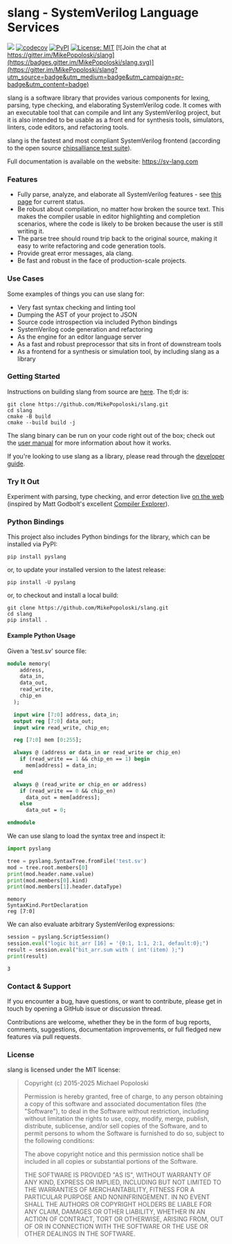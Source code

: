 slang - SystemVerilog Language Services
=======================================
![](https://github.com/MikePopoloski/slang/workflows/CI%20Build/badge.svg)
[![codecov](https://codecov.io/gh/MikePopoloski/slang/branch/master/graph/badge.svg)](https://codecov.io/gh/MikePopoloski/slang)
[![PyPI](https://img.shields.io/pypi/v/pyslang.svg)](https://pypi.org/project/pyslang/)
[![License: MIT](https://img.shields.io/badge/License-MIT-yellow.svg)](https://github.com/MikePopoloski/slang/blob/master/LICENSE)
[![Join the chat at https://gitter.im/MikePopoloski/slang](https://badges.gitter.im/MikePopoloski/slang.svg)](https://gitter.im/MikePopoloski/slang?utm_source=badge&utm_medium=badge&utm_campaign=pr-badge&utm_content=badge)

slang is a software library that provides various components for lexing, parsing, type checking, and elaborating SystemVerilog code. It comes with an executable tool that can compile and lint any SystemVerilog project, but it is also intended to be usable as a front end for synthesis tools, simulators, linters, code editors, and refactoring tools.

slang is the fastest and most compliant SystemVerilog frontend (according to the open source [chipsalliance test suite](https://github.com/chipsalliance/sv-tests)).

Full documentation is available on the website: https://sv-lang.com

### Features
-   Fully parse, analyze, and elaborate all SystemVerilog features - see [this page](https://sv-lang.com/language-support.html) for current status.
-   Be robust about compilation, no matter how broken the source text. This makes the compiler usable in editor highlighting and completion scenarios, where the code is likely to be broken because the user is still writing it.
-   The parse tree should round trip back to the original source, making it easy to write refactoring and code generation tools.
-   Provide great error messages, ala clang.
-   Be fast and robust in the face of production-scale projects.

### Use Cases
Some examples of things you can use slang for:
-   Very fast syntax checking and linting tool
-   Dumping the AST of your project to JSON
-   Source code introspection via included Python bindings
-   SystemVerilog code generation and refactoring
-   As the engine for an editor language server
-   As a fast and robust preprocessor that sits in front of downstream tools
-   As a frontend for a synthesis or simulation tool, by including slang as a library

### Getting Started

Instructions on building slang from source are [here](https://sv-lang.com/building.html). The tl;dr is:
```
git clone https://github.com/MikePopoloski/slang.git
cd slang
cmake -B build
cmake --build build -j
```

The slang binary can be run on your code right out of the box; check out the [user manual](https://sv-lang.com/user-manual.html) for more information about how it works.

If you're looking to use slang as a library, please read through the [developer guide](https://sv-lang.com/developer-guide.html).

### Try It Out

Experiment with parsing, type checking, and error detection live [on the web](https://sv-lang.com/explore/) (inspired by Matt Godbolt's excellent [Compiler Explorer](https://godbolt.org/)).

### Python Bindings

This project also includes Python bindings for the library, which can be installed via PyPI:
```
pip install pyslang
```
or, to update your installed version to the latest release:
```
pip install -U pyslang
```
or, to checkout and install a local build:
```
git clone https://github.com/MikePopoloski/slang.git
cd slang
pip install .
```

#### Example Python Usage

Given a 'test.sv' source file:
```sv
module memory(
    address,
    data_in,
    data_out,
    read_write,
    chip_en
  );

  input wire [7:0] address, data_in;
  output reg [7:0] data_out;
  input wire read_write, chip_en;

  reg [7:0] mem [0:255];

  always @ (address or data_in or read_write or chip_en)
    if (read_write == 1 && chip_en == 1) begin
      mem[address] = data_in;
  end

  always @ (read_write or chip_en or address)
    if (read_write == 0 && chip_en)
      data_out = mem[address];
    else
      data_out = 0;

endmodule
```

We can use slang to load the syntax tree and inspect it:
```py
import pyslang

tree = pyslang.SyntaxTree.fromFile('test.sv')
mod = tree.root.members[0]
print(mod.header.name.value)
print(mod.members[0].kind)
print(mod.members[1].header.dataType)
```

```
memory
SyntaxKind.PortDeclaration
reg [7:0]
```

We can also evaluate arbitrary SystemVerilog expressions:
```py
session = pyslang.ScriptSession()
session.eval("logic bit_arr [16] = '{0:1, 1:1, 2:1, default:0};")
result = session.eval("bit_arr.sum with ( int'(item) );")
print(result)
```

```
3
```

### Contact & Support

If you encounter a bug, have questions, or want to contribute, please get in touch by opening a GitHub issue or discussion thread.

Contributions are welcome, whether they be in the form of bug reports, comments, suggestions, documentation improvements, or full fledged new features via pull requests.

### License

slang is licensed under the MIT license:

>   Copyright (c) 2015-2025 Michael Popoloski
>
>   Permission is hereby granted, free of charge, to any person obtaining a copy
>   of this software and associated documentation files (the "Software"), to deal
>   in the Software without restriction, including without limitation the rights
>   to use, copy, modify, merge, publish, distribute, sublicense, and/or sell
>   copies of the Software, and to permit persons to whom the Software is
>   furnished to do so, subject to the following conditions:
>
>   The above copyright notice and this permission notice shall be included in
>   all copies or substantial portions of the Software.
>
>   THE SOFTWARE IS PROVIDED "AS IS", WITHOUT WARRANTY OF ANY KIND, EXPRESS OR
>   IMPLIED, INCLUDING BUT NOT LIMITED TO THE WARRANTIES OF MERCHANTABILITY,
>   FITNESS FOR A PARTICULAR PURPOSE AND NONINFRINGEMENT. IN NO EVENT SHALL THE
>   AUTHORS OR COPYRIGHT HOLDERS BE LIABLE FOR ANY CLAIM, DAMAGES OR OTHER
>   LIABILITY, WHETHER IN AN ACTION OF CONTRACT, TORT OR OTHERWISE, ARISING FROM,
>   OUT OF OR IN CONNECTION WITH THE SOFTWARE OR THE USE OR OTHER DEALINGS IN
>   THE SOFTWARE.
